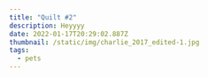 ```yaml
---
title: "Quilt #2"
description: Heyyyy
date: 2022-01-17T20:29:02.887Z
thumbnail: /static/img/charlie_2017_edited-1.jpg
tags:
  - pets
---
```


